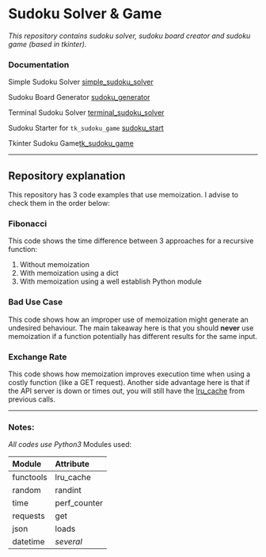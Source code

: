 # Sudoku Solver & Game #

_*This repository contains sudoku solver, sudoku board creator and sudoku game (based in tkinter).*_

### Documentation ###
Simple Sudoku Solver [simple_sudoku_solver](https://rickfernandes.github.io/sudoku/docs/simple_sudoku_solver.html)

Sudoku Board Generator [sudoku_generator](https://rickfernandes.github.io/sudoku/docs/sudoku_generator.html)

Terminal Sudoku Solver [terminal_sudoku_solver](https://rickfernandes.github.io/sudoku/docs/terminal_sudoku_solver.html)

Sudoku Starter for `tk_sudoku_game` [sudoku_start](https://rickfernandes.github.io/sudoku/docs/sudoku_start.html)

Tkinter Sudoku Game[tk_sudoku_game](https://rickfernandes.github.io/sudoku/docs/tk_sudoku_game.html)

---

## Repository explanation ##
This repository has 3 code examples that use memoization. I advise to check them in the order below:

### Fibonacci ###
This code shows the time difference between 3 approaches for a recursive function:
1. Without memoization
2. With memoization using a dict
3. With memoization using a well establish Python module

### Bad Use Case ###
This code shows how an improper use of memoization might generate an undesired behaviour.
The main takeaway here is that you should **never** use memoization if a function potentially has different results for the same input.

### Exchange Rate ###
This code shows how memoization improves execution time when using a costly function (like a GET request). Another side advantage here is that if the API server is down
or times out, you will still have the [lru_cache](https://www.geeksforgeeks.org/python-functools-lru_cache/) from previous calls.

---
### Notes: ###
*All codes use Python3*
Modules used:

|Module|Attribute|
|:-----|:-----|
|functools|lru_cache|
|random|randint|
|time|perf_counter|
|requests|get|
|json|loads|
|datetime|*several*|